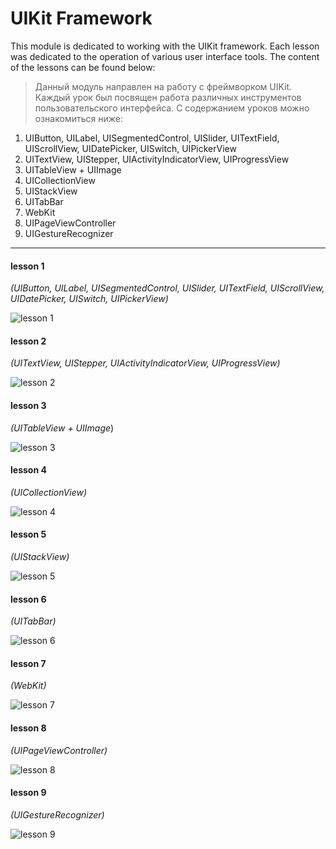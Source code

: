 # UIKit Framework

This module is dedicated to working with the UIKit framework. Each lesson was dedicated to the operation of various user interface tools. The content of the lessons can be found below:

> Данный модуль направлен на работу с фреймворком UIKit. Каждый урок был посвящен работа различных инструментов пользовательского интерфейса. С содержанием уроков можно ознакомиться ниже:

1. UIButton, UILabel, UISegmentedControl, UISlider, UITextField, UIScrollView, UIDatePicker, UISwitch, UIPickerView
2. UITextView, UIStepper, UIActivityIndicatorView, UIProgressView
3. UITableView + UIImage
4. UICollectionView
5. UIStackView
6. UITabBar
7. WebKit
8. UIPageViewController
9. UIGestureRecognizer
___

#### lesson 1 
*(UIButton, UILabel, UISegmentedControl, UISlider, UITextField, UIScrollView, UIDatePicker, UISwitch, UIPickerView)*

![lesson 1](https://github.com/lcorinna/UIKit-Framework/blob/main/gif%20animated/lesson%201.gif)


#### lesson 2
*(UITextView, UIStepper, UIActivityIndicatorView, UIProgressView)*

![lesson 2](https://github.com/lcorinna/UIKit-Framework/blob/main/gif%20animated/lesson%202.gif)


#### lesson 3
*(UITableView + UIImage*)

![lesson 3](https://github.com/lcorinna/UIKit-Framework/blob/main/gif%20animated/lesson%203.gif)


#### lesson 4
*(UICollectionView)*

![lesson 4](https://github.com/lcorinna/UIKit-Framework/blob/main/gif%20animated/lesson%204.gif)


#### lesson 5
*(UIStackView)*

![lesson 5](https://github.com/lcorinna/UIKit-Framework/blob/main/gif%20animated/lesson%205.gif)


#### lesson 6
*(UITabBar)*

![lesson 6](https://github.com/lcorinna/UIKit-Framework/blob/main/gif%20animated/lesson%206.gif)


#### lesson 7
*(WebKit)*

![lesson 7](https://github.com/lcorinna/UIKit-Framework/blob/main/gif%20animated/lesson%207.gif)


#### lesson 8
*(UIPageViewController)*

![lesson 8](https://github.com/lcorinna/UIKit-Framework/blob/main/gif%20animated/lesson%208.gif)


#### lesson 9
*(UIGestureRecognizer)*

![lesson 9](https://github.com/lcorinna/UIKit-Framework/blob/main/gif%20animated/lesson%209.gif)
